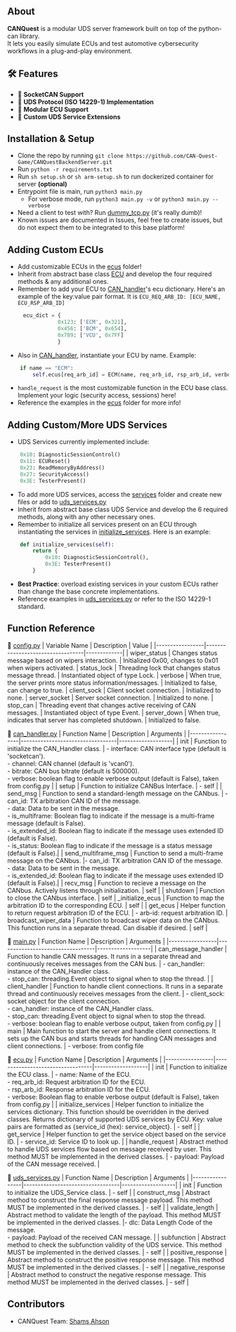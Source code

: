 ## About

**CANQuest** is a modular UDS server framework built on top of the python-can library.  
It lets you easily simulate ECUs and test automotive cybersecurity workflows in a plug-and-play environment.

## 🛠️ Features

- 📡 **SocketCAN Support**
- 🧪 **UDS Protocol (ISO 14229-1) Implementation**
- 🔌 **Modular ECU Support**
- 🧰 **Custom UDS Service Extensions**

## Installation & Setup

- Clone the repo by running `git clone https://github.com/CAN-Quest-Game/CANQuestBackendServer.git`
- Run `python -r requirements.txt`
- Run `sh setup.sh` or `sh arm-setup.sh` to run dockerized container for server **(optional)**
- Entrypoint file is main, run `python3 main.py`
    - For verbose mode, run `python3 main.py -v` or `python3 main.py --verbose` 
- Need a client to test with? Run [dummy_tcp.py](utils/dummy_tcp.py) (it's really dumb)!
- Known issues are documented in Issues, feel free to create issues, but do not expect them to be integrated to this base platform!

## Adding Custom ECUs
- Add customizable ECUs in the [ecus](ecus/) folder!
- Inherit from abstract base class [ECU](ecus/ecu.py) and develop the four required methods & any additional ones.
- Remember to add your ECU to [CAN_handler](server/can_handler.py)'s ecu dictionary. Here's an example of the key:value pair format. It is `ECU_REQ_ARB_ID: [ECU_NAME, ECU_RSP_ARB_ID]`
```python
     ecu_dict = {
                0x123: ['ECM', 0x321], 
                0x456: ['BCM', 0x654], 
                0x789: ['VCU', 0x7FF]
                }
```
- Also in [CAN_handler](server/can_handler.py), instantiate your ECU by name. Example:
```python
    if name == "ECM":
        self.ecus[req_arb_id] = ECM(name, req_arb_id, rsp_arb_id, verbose=config.verbose)
```
- `handle_request` is the most customizable function in the ECU base class. Implement your logic (security access, sessions) here!
- Reference the examples in the [ecus](ecus/) folder for more info!

## Adding Custom/More UDS Services
- UDS Services currently implemented include:
```python
    0x10: DiagnosticSessionControl()
    0x11: ECUReset()
    0x23: ReadMemoryByAddress()
    0x27: SecurityAccess()
    0x3E: TesterPresent()
```
- To add more UDS services, access the [services](/services) folder and create new files or add to [uds_services.py](/services/uds_services.py)
- Inherit from abstract base class UDS Service and develop the 6 required methods, along with any other necessary ones.
- Remember to initialize all services present on an ECU through instantiating the services in [initialize_services](ecus/ecu.py). Here is an example:
```python
    def initialize_services(self):
        return {
            0x10: DiagnosticSessionControl(),
            0x3E: TesterPresent()
        }
```

- **Best Practice**: overload existing services in your custom ECUs rather than change the base concrete implementations.
- Reference examples in [uds_services.py](/services/uds_services.py) or refer to the ISO 14229-1 standard.

## Function Reference

📁 [config.py](server/config.py)
| Variable Name   | Description                      | Value |
|-----------------|----------------------------------|-------------|
| wiper_status |  Changes status message based on wipers interaction. | Initialized 0x00, changes to 0x01 when wipers activated.
| status_lock | Threading lock that changes status message thread.  | Instantiated object of type Lock.
| verbose  |  When true, the server prints more status information/messages.    | Initialized to false, can change to true.
| client_sock | Client socket connection. | Initialized to none.
| server_socket | Server socket connection. | Initialized to none.
| stop_can | Threading event that changes active receiving of CAN messages. | Instantiated object of type Event.
| server_down | When true, indicates that server has completed shutdown. | Initialized to false.

📁 [can_handler.py](server/can_handler.py)
| Function Name   | Description                      | Arguments         |
|-----------------|----------------------------------|-------------------|
| init | Function to initialize the CAN_Handler class.  | - interface: CAN interface type (default is 'socketcan'). <br> - channel: CAN channel (default is 'vcan0'). <br> - bitrate: CAN bus bitrate (default is 500000). <br> - verbose: boolean flag to enable verbose output (default is False), taken from config.py              |
| setup   | Function to initialize CANBus Interface. | - self  |
| send_msg | Function to send a standard-length message on the CANbus. | - can_id: TX arbitration CAN ID of the message. <br> - data: Data to be sent in the message. <br> - is_multiframe: Boolean flag to indicate if the message is a multi-frame message (default is False). <br> - is_extended_id: Boolean flag to indicate if the message uses extended ID (default is False). <br> - is_status: Boolean flag to indicate if the message is a status message (default is False).|
| send_multiframe_msg | Function to send a multi-frame message on the CANbus. |- can_id: TX arbitration CAN ID of the message.<br> - data: Data to be sent in the message. <br> - is_extended_id: Boolean flag to indicate if the message uses extended ID (default is False).|
| recv_msg | Function to recieve a message on the CANbus. Actively listens through initialization. | self |
| shutdown | Function to close the CANbus interface. | self
| _initialize_ecus | Function to map the arbitration ID to the corresponding ECU. | self |
| get_ecus | Helper function to return request arbitration ID of the ECU. | - arb-id: request arbitration ID.
| broadcast_wiper_data | Function to broadcast wiper data on the CANbus. This function runs in a separate thread. Can disable if desired. | self |

📁 [main.py](main.py)
| Function Name   | Description                      | Arguments         |
|-----------------|----------------------------------|-------------------|
| can_message_handler | Function to handle CAN messages. It runs in a separate thread and continuously receives messages from the CAN bus. | - can_handler: instance of the CAN_Handler class. <br> - stop_can: threading.Event object to signal when to stop the thread. |
| client_handler | Function to handle client connections. It runs in a separate thread and continuously receives messages from the client. | - client_sock: socket object for the client connection. <br> - can_handler: instance of the CAN_Handler class. <br> - stop_can: threading.Event object to signal when to stop the thread. <br> - verbose: boolean flag to enable verbose output, taken from config.py |
| main | Main function to start the server and handle client connections. It sets up the CAN bus and starts threads for handling CAN messages and client connections. | - verbose: from config file


📁 [ecu.py](ecus/ecu.py)
| Function Name   | Description                      | Arguments         |
|-----------------|----------------------------------|-------------------|
| init | Function to initialize the ECU class. | - name: Name of the ECU. <br>- req_arb_id: Request arbitration ID for the ECU. <br>- rsp_arb_id: Response arbitration ID for the ECU.<br> - verbose: Boolean flag to enable verbose output (default is False), taken from config.py |
| initialize_services | Helper function to initialize the services dictionary. This function should be overridden in the derived classes. Returns dictionary of supported UDS services by ECU. Key: value pairs are formatted as {service_id (hex): service_object}. | - self |
| get_service | Helper function to get the service object based on the service ID. |  - service_id: Service ID to look up. |
| handle_request | Abstract method to handle UDS services flow based on message received by user. This method MUST be implemented in the derived classes. | - payload: Payload of the CAN message received. |

📁 [uds_services.py](services/uds_services.py)
| Function Name   | Description                      | Arguments         |
|-----------------|----------------------------------|-------------------|
| init | Function to initialize the UDS_Service class. | - self |
| construct_msg | Abstract method to construct the final response message payload. This method MUST be implemented in the derived classes. | - self |
| validate_length | Abstract method to validate the length of the payload. This method MUST be implemented in the derived classes. |- dlc: Data Length Code of the message. <br> - payload: Payload of the received CAN message. |
| subfunction | Abstract method to check the subfunction validity of the UDS service. This method MUST be implemented in the derived classes. | - self |
| positive_response | Abstract method to construct the positive response message. This method MUST be implemented in the derived classes. | - self |
| negative_response | Abstract method to construct the negative response message. This method MUST be implemented in the derived classes. | - self | 

## Contributors
- CANQuest Team: [Shams Ahson](https://github.com/shams-ahson)
